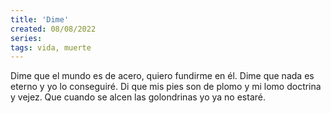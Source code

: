 ```yaml
---
title: 'Dime'
created: 08/08/2022
series:
tags: vida, muerte
---
```


Dime que el mundo es de acero,
quiero fundirme en él.
Dime que nada es eterno
y yo lo conseguiré.
Di que mis pies son de plomo
y mi lomo doctrina y vejez.
Que cuando se alcen las golondrinas
yo ya no estaré.
